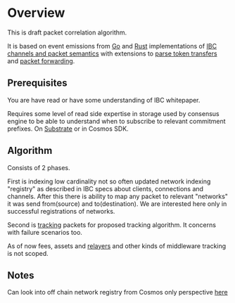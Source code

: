 # Overview

This is draft packet correlation algorithm.

It is based on event emissions from [Go](https://github.com/cosmos/ibc-go/blob/main/modules/core/04-channel/keeper/events.go) and [Rust](https://github.com/cosmos/ibc-rs/blob/main/crates/ibc/src/core/ics04_channel/events.rs) implementations of [IBC channels and packet semantics](https://github.com/dzmitry-lahoda-forks/ibc/blob/main/spec/core/ics-004-channel-and-packet-semantics/README.md) with extensions to [parse token transfers](https://github.com/dzmitry-lahoda-forks/ibc/tree/main/spec/app/ics-020-fungible-token-transfer) and [packet forwarding](https://github.com/strangelove-ventures/packet-forward-middleware
).


## Prerequisites

You are have read or have some understanding of IBC whitepaper.

Requires some level of read side expertise in storage used by consensus engine to be able to understand when to subscribe to relevant commitment prefixes. On [Substrate](https://www.shawntabrizi.com/substrate/substrate-storage-deep-dive/) or in Cosmos SDK.

## Algorithm 

Consists of 2 phases. 

First is indexing low cardinality not so often updated network indexing "registry" as described in IBC specs about clients, connections and channels. After this there is ability to map any packet to relevant "networks" it was send from(source) and to(destination). We are interested here only in successful registrations of networks.

Second is [tracking](./packet.go) packets for proposed tracking algorithm. It concerns with failure scenarios too.

As of now fees, assets and [relayers](https://github.com/informalsystems/chainpulse) and other kinds of middleware tracking is not scoped.

## Notes

Can look into off chain network registry from Cosmos only perspective [here](https://github.com/cosmos/chain-registry/) 

